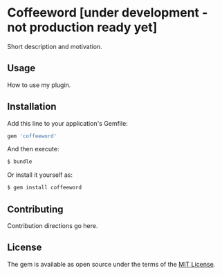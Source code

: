 # Coffeeword [under development - not production ready yet]
Short description and motivation.

## Usage
How to use my plugin.

## Installation
Add this line to your application's Gemfile:

```ruby
gem 'coffeeword'
```

And then execute:
```bash
$ bundle
```

Or install it yourself as:
```bash
$ gem install coffeeword
```

## Contributing
Contribution directions go here.

## License
The gem is available as open source under the terms of the [MIT License](http://opensource.org/licenses/MIT).
